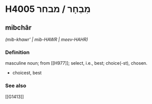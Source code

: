 # H4005 מִבְחָר / מבחר

## mibchâr

_(mib-khawr' | mib-HAWR | meev-HAHR)_

### Definition

masculine noun; from [[H977]]; select, i.e., best; choice(-st), chosen.

- choicest, best
### See also

[[G1413]]

